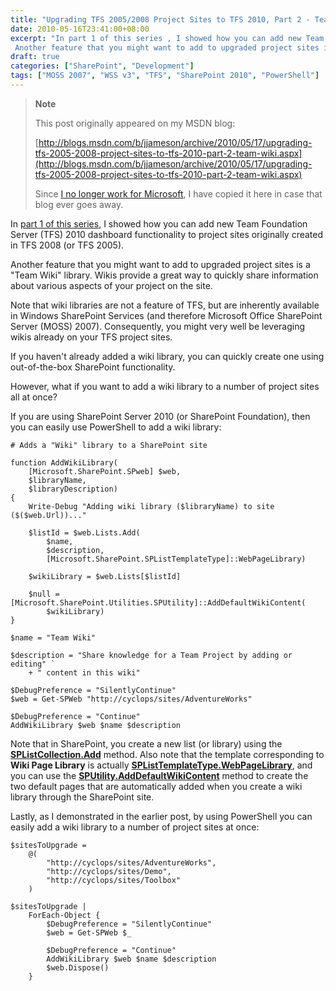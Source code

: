 ```yaml
---
title: "Upgrading TFS 2005/2008 Project Sites to TFS 2010, Part 2 - Team Wiki"
date: 2010-05-16T23:41:00+08:00
excerpt: "In part 1 of this series , I showed how you can add new Team Foundation Server (TFS) 2010 dashboard functionality to project sites originally created in TFS 2008 (or TFS 2005). 
 Another feature that you might want to add to upgraded project sites is..."
draft: true
categories: ["SharePoint", "Development"]
tags: ["MOSS 2007", "WSS v3", "TFS", "SharePoint 2010", "PowerShell"]
---
```


> **Note**
>
> This post originally appeared on my MSDN blog:
>
> [http://blogs.msdn.com/b/jjameson/archive/2010/05/17/upgrading-tfs-2005-2008-project-sites-to-tfs-2010-part-2-team-wiki.aspx](http://blogs.msdn.com/b/jjameson/archive/2010/05/17/upgrading-tfs-2005-2008-project-sites-to-tfs-2010-part-2-team-wiki.aspx)
>
> Since [I no longer work for Microsoft](/blog/jjameson/2011/09/02/last-day-with-microsoft), I have copied it here in case that blog ever goes away.

In [part 1 of this series](/blog/jjameson/2010/05/14/upgrading-tfs-2005-2008-project-sites-to-tfs-2010-part-1-agile-dashboard-features), I showed how you can add new Team Foundation Server (TFS) 2010 dashboard functionality to project sites originally created in TFS 2008 (or TFS 2005).

Another feature that you might want to add to upgraded project sites is a "Team Wiki" library. Wikis provide a great way to quickly share information about various aspects of your project on the site.

Note that wiki libraries are not a feature of TFS, but are inherently available in Windows SharePoint Services (and therefore Microsoft Office SharePoint Server (MOSS) 2007). Consequently, you might very well be leveraging wikis already on your TFS project sites.

If you haven't already added a wiki library, you can quickly create one using out-of-the-box SharePoint functionality.

However, what if you want to add a wiki library to a number of project sites all at once?

If you are using SharePoint Server 2010 (or SharePoint Foundation), then you can easily use PowerShell to add a wiki library:

```
# Adds a "Wiki" library to a SharePoint site

function AddWikiLibrary(
    [Microsoft.SharePoint.SPweb] $web,
    $libraryName,
    $libraryDescription)
{
    Write-Debug "Adding wiki library ($libraryName) to site ($($web.Url))..."
                    
    $listId = $web.Lists.Add(
        $name,
        $description,
        [Microsoft.SharePoint.SPListTemplateType]::WebPageLibrary)
    
    $wikiLibrary = $web.Lists[$listId]
    
    $null = [Microsoft.SharePoint.Utilities.SPUtility]::AddDefaultWikiContent(
        $wikiLibrary)
}

$name = "Team Wiki"

$description = "Share knowledge for a Team Project by adding or editing" `
    + " content in this wiki"

$DebugPreference = "SilentlyContinue"
$web = Get-SPWeb "http://cyclops/sites/AdventureWorks"

$DebugPreference = "Continue"
AddWikiLibrary $web $name $description
```

Note that in SharePoint, you create a new list (or library) using the **[SPListCollection.Add](http://msdn.microsoft.com/en-us/library/microsoft.sharepoint.splistcollection.add.aspx)** method. Also note that the template corresponding to **Wiki Page Library** is actually **[SPListTemplateType.WebPageLibrary](http://msdn.microsoft.com/en-us/library/microsoft.sharepoint.splisttemplatetype.aspx)**, and you can use the **[SPUtility.AddDefaultWikiContent](http://msdn.microsoft.com/en-us/library/microsoft.sharepoint.utilities.sputility.adddefaultwikicontent.aspx)** method to create the two default pages that are automatically added when you create a wiki library through the SharePoint site.

Lastly, as I demonstrated in the earlier post, by using PowerShell you can easily add a wiki library to a number of project sites at once:

```
$sitesToUpgrade =
    @(
        "http://cyclops/sites/AdventureWorks",
        "http://cyclops/sites/Demo",
        "http://cyclops/sites/Toolbox"
    )

$sitesToUpgrade |
    ForEach-Object {
        $DebugPreference = "SilentlyContinue"
        $web = Get-SPWeb $_

        $DebugPreference = "Continue"
        AddWikiLibrary $web $name $description
        $web.Dispose()
    }
```

